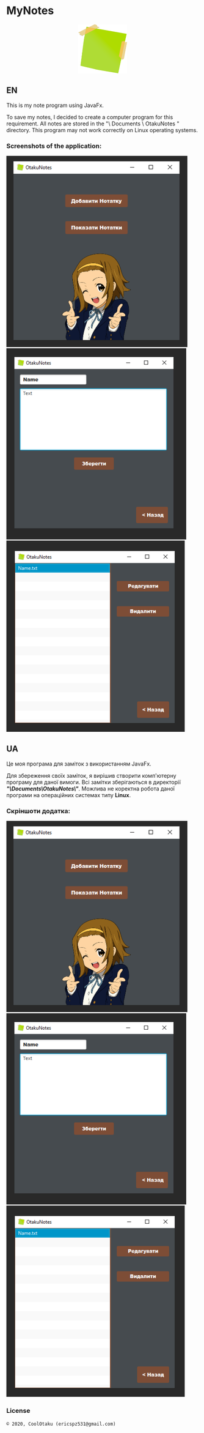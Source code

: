 # MyNotes

<p align="center"><img width="128" height="128" src="/src/sample/style/note.png" /></p>

## EN

This is my note program using JavaFx.

To save my notes, I decided to create a computer program for this requirement. All notes are stored in the "\ Documents \ OtakuNotes \" directory. This 
program may not work correctly on Linux operating systems.

### Screenshots of the application:

<p>
  <img src="screens/sc1.png" height="500px"/>
  <img src="screens/sc2.png" height="500px"/>
  <img src="screens/sc3.png" height="500px"/>
</p>

## UA

Це моя програма для заміток з використанням JavaFx.

Для збереження своїх заміток, я вирішив створити комп'ютерну програму для даної вимоги. Всі замітки зберігаються в директорії ***"\Documents\OtakuNotes\\"***. Можлива не 
коректна робота даної програми на операційних системах типу **Linux**.

### Скріншоти додатка:

<p>
  <img src="screens/sc1.png" height="500px"/>
  <img src="screens/sc2.png" height="500px"/>
  <img src="screens/sc3.png" height="500px"/>
</p>

### License

```
© 2020, CoolOtaku (ericspz531@gmail.com)
```
